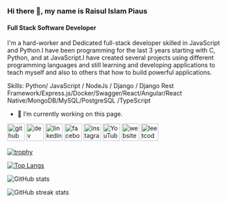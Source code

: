 ### Hi there 👋, my name is Raisul Islam Piaus
#### Full Stack Software Developer
I'm a hard-worker and Dedicated full-stack developer skilled in JavaScript and Python.I have been programming for the last 3 years starting with C, Python, and at JavaScript.I have created several projects using different programming languages and still learning and developing applications to teach myself and also to others that how to build powerful applications.

Skills: Python/ JavaScript / NodeJs / Django / Django Rest Framework/Express.js/Docker/Swagger/React/Angular/React Native/MongoDB/MySQL/PostgreSQL /TypeScript

- 🔭 I’m currently working on this page. 


[<img src='https://cdn.jsdelivr.net/npm/simple-icons@3.0.1/icons/github.svg' alt='github' height='40'>](https://github.com/raisulislampiaus)  [<img src='https://cdn.jsdelivr.net/npm/simple-icons@3.0.1/icons/dev-dot-to.svg' alt='dev' height='40'>](https://dev.to/https://dev.to/raisulislampiaus)  [<img src='https://cdn.jsdelivr.net/npm/simple-icons@3.0.1/icons/linkedin.svg' alt='linkedin' height='40'>](https://www.linkedin.com/in/https://www.linkedin.com/in/raisulislampiaus//)  [<img src='https://cdn.jsdelivr.net/npm/simple-icons@3.0.1/icons/facebook.svg' alt='facebook' height='40'>](https://www.facebook.com/https://www.facebook.com/raisulislampiaus/)  [<img src='https://cdn.jsdelivr.net/npm/simple-icons@3.0.1/icons/instagram.svg' alt='instagram' height='40'>](https://www.instagram.com/https://www.instagram.com/raisulislampiaus//)  [<img src='https://cdn.jsdelivr.net/npm/simple-icons@3.0.1/icons/youtube.svg' alt='YouTube' height='40'>](https://www.youtube.com/channel/https://www.youtube.com/channel/UChrTfQ9Em3M20z4h3r1GerQ)  [<img src='https://cdn.jsdelivr.net/npm/simple-icons@3.0.1/icons/icloud.svg' alt='website' height='40'>](https://raisulislam714.vercel.app/)  [<img src='https://cdn.jsdelivr.net/npm/simple-icons@3.0.1/icons/leetcode.svg' alt='leetcode' height='40'>](https://leetcode.com/raisulislampiaus/)  

[![trophy](https://github-profile-trophy.vercel.app/?username=raisulislampiaus)](https://github.com/ryo-ma/github-profile-trophy)

[![Top Langs](https://github-readme-stats.vercel.app/api/top-langs/?username=raisulislampiaus)](https://github.com/anuraghazra/github-readme-stats)

![GitHub stats](https://github-readme-stats.vercel.app/api?username=raisulislampiaus&show_icons=true)  

![GitHub streak stats](https://streak-stats.demolab.com/?user=raisulislampiaus)  

